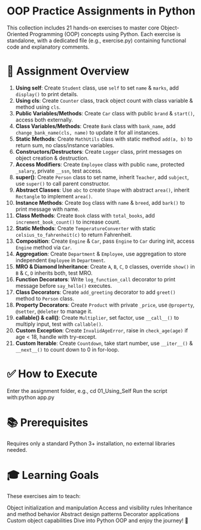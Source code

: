 <h1>OOP Practice Assignments in Python</h1>
This collection includes 21 hands-on exercises to master core Object-Oriented Programming (OOP) concepts using Python. Each exercise is standalone, with a dedicated file (e.g., exercise.py) containing functional code and explanatory comments.

<h1>🧠 Assignment Overview</h1>

1. **Using self**: Create `Student` class, use `self` to set `name` & `marks`, add `display()` to print details.  
2. **Using cls**: Create `Counter` class, track object count with class variable & method using `cls`.  
3. **Public Variables/Methods**: Create `Car` class with public `brand` & `start()`, access both externally.  
4. **Class Variables/Methods**: Create `Bank` class with `bank_name`, add `change_bank_name(cls, name)` to update it for all instances.  
5. **Static Methods**: Create `MathUtils` class with static method `add(a, b)` to return sum, no class/instance variables.  
6. **Constructors/Destructors**: Create `Logger` class, print messages on object creation & destruction.  
7. **Access Modifiers**: Create `Employee` class with public `name`, protected `_salary`, private `__ssn`, test access.  
8. **super()**: Create `Person` class to set name, inherit `Teacher`, add `subject`, use `super()` to call parent constructor.  
9. **Abstract Classes**: Use `abc` to create `Shape` with abstract `area()`, inherit `Rectangle` to implement `area()`.  
10. **Instance Methods**: Create `Dog` class with `name` & `breed`, add `bark()` to print message with name.  
11. **Class Methods**: Create `Book` class with `total_books`, add `increment_book_count()` to increase count.  
12. **Static Methods**: Create `TemperatureConverter` with static `celsius_to_fahrenheit(c)` to return Fahrenheit.  
13. **Composition**: Create `Engine` & `Car`, pass `Engine` to `Car` during init, access `Engine` method via `Car`.  
14. **Aggregation**: Create `Department` & `Employee`, use aggregation to store independent `Employee` in `Department`.  
15. **MRO & Diamond Inheritance**: Create `A`, `B`, `C`, `D` classes, override `show()` in `B` & `C`, `D` inherits both, test MRO.  
16. **Function Decorators**: Write `log_function_call` decorator to print message before `say_hello()` executes.  
17. **Class Decorators**: Create `add_greeting` decorator to add `greet()` method to `Person` class.  
18. **Property Decorators**: Create `Product` with private `_price`, use `@property`, `@setter`, `@deleter` to manage it.  
19. **callable() & __call__()**: Create `Multiplier`, set factor, use `__call__()` to multiply input, test with `callable()`.  
20. **Custom Exception**: Create `InvalidAgeError`, raise in `check_age(age)` if age < 18, handle with try-except.  
21. **Custom Iterable**: Create `Countdown`, take start number, use `__iter__()` & `__next__()` to count down to 0 in for-loop.

<h1>✅ How to Execute</h1>
Enter the assignment folder, e.g., cd 01_Using_Self
Run the script with:python app.py
<h1>📚 Prerequisites</h1>
Requires only a standard Python 3+ installation, no external libraries needed.
<h1>🎓 Learning Goals</h1>

These exercises aim to teach:

Object initialization and manipulation
Access and visibility rules
Inheritance and method behavior
Abstract design patterns
Decorator applications
Custom object capabilities
Dive into Python OOP and enjoy the journey! 🌟
